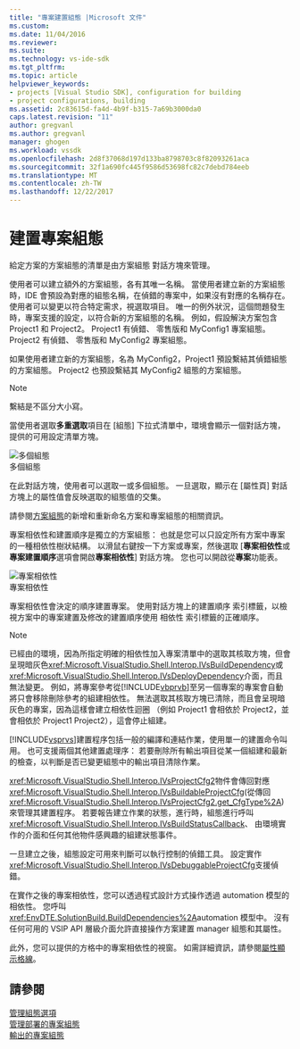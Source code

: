 ```yaml
---
title: "專案建置組態 |Microsoft 文件"
ms.custom: 
ms.date: 11/04/2016
ms.reviewer: 
ms.suite: 
ms.technology: vs-ide-sdk
ms.tgt_pltfrm: 
ms.topic: article
helpviewer_keywords:
- projects [Visual Studio SDK], configuration for building
- project configurations, building
ms.assetid: 2c83615d-fa4d-4b9f-b315-7a69b3000da0
caps.latest.revision: "11"
author: gregvanl
ms.author: gregvanl
manager: ghogen
ms.workload: vssdk
ms.openlocfilehash: 2d8f37068d197d133ba8798703c8f82093261aca
ms.sourcegitcommit: 32f1a690fc445f9586d53698fc82c7debd784eeb
ms.translationtype: MT
ms.contentlocale: zh-TW
ms.lasthandoff: 12/22/2017
---
```

# <a name="project-configuration-for-building"></a>建置專案組態
給定方案的方案組態的清單是由方案組態 對話方塊來管理。  
  
 使用者可以建立額外的方案組態，各有其唯一名稱。 當使用者建立新的方案組態時，IDE 會預設為對應的組態名稱，在偵錯的專案中，如果沒有對應的名稱存在。 使用者可以變更以符合特定需求，視選取項目。 唯一的例外狀況，這個問題發生時，專案支援的設定，以符合新的方案組態的名稱。 例如，假設解決方案包含 Project1 和 Project2。 Project1 有偵錯、 零售版和 MyConfig1 專案組態。 Project2 有偵錯、 零售版和 MyConfig2 專案組態。  
  
 如果使用者建立新的方案組態，名為 MyConfig2，Project1 預設繫結其偵錯組態的方案組態。 Project2 也預設繫結其 MyConfig2 組態的方案組態。  
  
> [!NOTE]
>  繫結是不區分大小寫。  
  
 當使用者選取**多重選取**項目在 [組態] 下拉式清單中，環境會顯示一個對話方塊，提供的可用設定清單方塊。  
  
 ![多個組態](../../extensibility/internals/media/vsmultiplecfgs.gif "vsMultipleCfgs")  
多個組態  
  
 在此對話方塊，使用者可以選取一或多個組態。 一旦選取，顯示在 [屬性頁] 對話方塊上的屬性值會反映選取的組態值的交集。  
  
 請參閱[方案組態](../../extensibility/internals/solution-configuration.md)的新增和重新命名方案和專案組態的相關資訊。  
  
 專案相依性和建置順序是獨立的方案組態： 也就是您可以只設定所有方案中專案的一種相依性樹狀結構。 以滑鼠右鍵按一下方案或專案，然後選取 [**專案相依性**或**專案建置順序**選項會開啟**專案相依性**] 對話方塊。 您也可以開啟從**專案**功能表。  
  
 ![專案相依性](../../extensibility/internals/media/vsprojdependencies.gif "vsProjDependencies")  
專案相依性  
  
 專案相依性會決定的順序建置專案。 使用對話方塊上的建置順序 索引標籤，以檢視方案中的專案建置及修改的建置順序使用 相依性 索引標籤的正確順序。  
  
> [!NOTE]
>  已經由的環境，因為所指定明確的相依性加入專案清單中的選取其核取方塊，但會呈現暗灰色<xref:Microsoft.VisualStudio.Shell.Interop.IVsBuildDependency>或<xref:Microsoft.VisualStudio.Shell.Interop.IVsDeployDependency>介面，而且無法變更。 例如，將專案參考從[!INCLUDE[vbprvb](../../code-quality/includes/vbprvb_md.md)]至另一個專案的專案會自動將只會移除刪除參考的組建相依性。 無法選取其核取方塊已清除，而且會呈現暗灰色的專案，因為這樣會建立相依性迴圈 （例如 Project1 會相依於 Project2，並會相依於 Project1 Project2），這會停止組建。  
  
 [!INCLUDE[vsprvs](../../code-quality/includes/vsprvs_md.md)]建置程序包括一般的編譯和連結作業，使用單一的建置命令叫用。 也可支援兩個其他建置處理序： 若要刪除所有輸出項目從某一個組建和最新的檢查，以判斷是否已變更組態中的輸出項目清除作業。  
  
 <xref:Microsoft.VisualStudio.Shell.Interop.IVsProjectCfg2>物件會傳回對應<xref:Microsoft.VisualStudio.Shell.Interop.IVsBuildableProjectCfg>(從傳回<xref:Microsoft.VisualStudio.Shell.Interop.IVsProjectCfg2.get_CfgType%2A>) 來管理其建置程序。 若要報告建立作業的狀態，進行時，組態進行呼叫<xref:Microsoft.VisualStudio.Shell.Interop.IVsBuildStatusCallback>、 由環境實作的介面和任何其他物件感興趣的組建狀態事件。  
  
 一旦建立之後，組態設定可用來判斷可以執行控制的偵錯工具。 設定實作<xref:Microsoft.VisualStudio.Shell.Interop.IVsDebuggableProjectCfg>支援偵錯。  
  
 在實作之後的專案相依性，您可以透過程式設計方式操作透過 automation 模型的相依性。 您呼叫<xref:EnvDTE.SolutionBuild.BuildDependencies%2A>automation 模型中。 沒有任何可用的 VSIP API 層級介面允許直接操作方案建置 manager 組態和其屬性。  
  
 此外，您可以提供的方格中的專案相依性的視窗。 如需詳細資訊，請參閱[屬性顯示格線](../../extensibility/internals/properties-display-grid.md)。  
  
## <a name="see-also"></a>請參閱  
 [管理組態選項](../../extensibility/internals/managing-configuration-options.md)   
 [管理部署的專案組態](../../extensibility/internals/project-configuration-for-managing-deployment.md)   
 [輸出的專案組態](../../extensibility/internals/project-configuration-for-output.md)